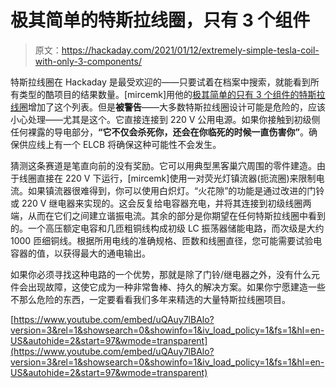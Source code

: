 # 极其简单的特斯拉线圈，只有 3 个组件

> 原文：<https://hackaday.com/2021/01/12/extremely-simple-tesla-coil-with-only-3-components/>

特斯拉线圈在 Hackaday 是最受欢迎的——只要试着在档案中搜索，就能看到所有类型的酷项目的结果数量。[mircemk]用他的[极其简单的只有 3 个组件的特斯拉线圈](https://hackaday.io/project/175046-extremly-simple-tesla-coil-with-only-3-components)增加了这个列表。但是**被警告**——大多数特斯拉线圈设计可能是危险的，应该小心处理——尤其是这个。它直接连接到 220 V 公用电源。如果你接触到初级侧任何裸露的导电部分，**“它不仅会杀死你，还会在你临死的时候一直伤害你”**。确保供应线上有一个 ELCB 将确保这种可能性不会发生。

猜测这条赛道是笔直向前的没有奖励。它可以用典型黑客巢穴周围的零件建造。由于线圈直接在 220 V 下运行，[mircemk]使用一对荧光灯镇流器(扼流圈)来限制电流。如果镇流器很难得到，你可以使用白炽灯。“火花隙”的功能是通过改进的门铃或 220 V 继电器来实现的。这会反复给电容器充电，并将其连接到初级线圈两端，从而在它们之间建立谐振电流。其余的部分是你期望在任何特斯拉线圈中看到的。一个高压额定电容和几匝粗铜线构成初级 LC 振荡器储能电路，而次级是大约 1000 匝细铜线。根据所用电线的准确规格、匝数和线圈直径，您可能需要试验电容器的值，以获得最大的通电输出。

如果你必须寻找这种电路的一个优势，那就是除了门铃/继电器之外，没有什么元件会出现故障，这使它成为一种非常鲁棒、持久的解决方案。如果你宁愿建造一些不那么危险的东西，一定要看看我们多年来精选的大量特斯拉线圈项目。

 [https://www.youtube.com/embed/uQAuy7lBAlo?version=3&rel=1&showsearch=0&showinfo=1&iv_load_policy=1&fs=1&hl=en-US&autohide=2&start=97&wmode=transparent](https://www.youtube.com/embed/uQAuy7lBAlo?version=3&rel=1&showsearch=0&showinfo=1&iv_load_policy=1&fs=1&hl=en-US&autohide=2&start=97&wmode=transparent)

